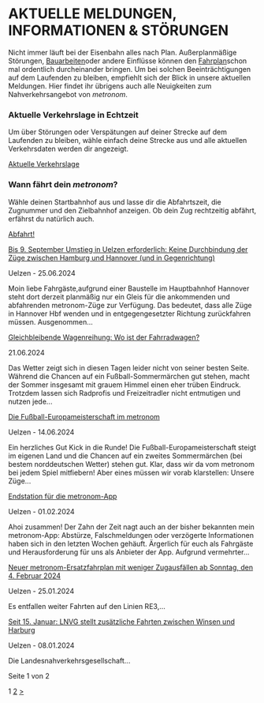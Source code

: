 AKTUELLE MELDUNGEN, INFORMATIONEN & STÖRUNGEN
==========

Nicht immer läuft bei der Eisenbahn alles nach Plan. Außerplanmäßige Störungen, [Bauarbeiten](https://www.der-metronom.de/fahrplan/baustellen-uebersicht/)oder andere Einflüsse können den [Fahrplan](https://www.der-metronom.de/fahrplan/regelfahrplan/)schon mal ordentlich durcheinander bringen. Um bei solchen Beeinträchtigungen auf dem Laufenden zu bleiben, empfiehlt sich der Blick in unsere aktuellen Meldungen. Hier findet ihr übrigens auch alle Neuigkeiten zum Nahverkehrsangebot von *metronom*.

### Aktuelle Verkehrslage in Echtzeit ###

Um über Störungen oder Verspätungen auf deiner Strecke auf dem Laufenden zu bleiben, wähle einfach deine Strecke aus und alle aktuellen Verkehrsdaten werden dir angezeigt.

[Aktuelle Verkehrslage](https://www.der-metronom.de/fahrplan/aktuelle-verkehrslage/)

### Wann fährt dein *metronom*? ###

Wähle deinen Startbahnhof aus und lasse dir die Abfahrtszeit, die Zugnummer und den Zielbahnhof anzeigen. Ob dein Zug rechtzeitig abfährt, erfährst du natürlich auch.

[Abfahrt!](https://www.der-metronom.de/fahrplan/wann-faehrt-mein-metronom/)

[Bis 9. September Umstieg in Uelzen erforderlich: Keine Durchbindung der Züge zwischen Hamburg und Hannover (und in Gegenrichtung)](https://www.der-metronom.de/aktuell/bis-9-september-umstieg-in-uelzen-erforderlich-keine-durchbindung-der-zuege-zwischen-hamburg-und-hannover-und-in-gegenrichtung/)

 Uelzen - 25.06.2024

Moin liebe Fahrgäste,aufgrund einer Baustelle im Hauptbahnhof Hannover steht dort derzeit planmäßig nur ein Gleis für die ankommenden und abfahrenden metronom-Züge zur Verfügung. Das bedeutet, dass alle Züge in Hannover Hbf wenden und in entgegengesetzter Richtung zurückfahren müssen. Ausgenommen...

[Gleichbleibende Wagenreihung: Wo ist der Fahrradwagen?](https://www.der-metronom.de/aktuell/gleichbleibende-wagenreihung-wo-ist-der-fahrradwagen/)

 21.06.2024

Das Wetter zeigt sich in diesen Tagen leider nicht von seiner besten Seite. Während die Chancen auf ein Fußball-Sommermärchen gut stehen, macht der Sommer insgesamt mit grauem Himmel einen eher trüben Eindruck. Trotzdem lassen sich Radprofis und Freizeitradler nicht entmutigen und nutzen jede...

[Die Fußball-Europameisterschaft im metronom](https://www.der-metronom.de/aktuell/die-fussball-europameisterschaft-im-metronom/)

 Uelzen - 14.06.2024

Ein herzliches Gut Kick in die Runde!
Die Fußball-Europameisterschaft steigt im eigenen Land und die Chancen auf ein zweites Sommermärchen (bei bestem norddeutschen Wetter) stehen gut. Klar, dass wir da vom metronom bei jedem Spiel mitfiebern! Aber eines müssen wir vorab klarstellen: Unsere Züge...

[Endstation für die metronom-App](https://www.der-metronom.de/aktuell/endstation-fuer-die-metronom-app/)

 Uelzen - 01.02.2024

Ahoi zusammen!
Der Zahn der Zeit nagt auch an der bisher bekannten mein metronom-App: Abstürze, Falschmeldungen oder verzögerte Informationen haben sich in den letzten Wochen gehäuft. Ärgerlich für euch als Fahrgäste und Herausforderung für uns als Anbieter der App.
Aufgrund vermehrter...

[Neuer metronom-Ersatzfahrplan mit weniger Zugausfällen ab Sonntag, den 4. Februar 2024](https://www.der-metronom.de/aktuell/neuer-metronom-ersatzfahrplan-mit-weniger-zugausfaellen-ab-sonntag-den-4-februar-2024/)

 Uelzen - 25.01.2024

Es entfallen weiter Fahrten auf den Linien RE3,...

[Seit 15. Januar: LNVG stellt zusätzliche Fahrten zwischen Winsen und Harburg](https://www.der-metronom.de/aktuell/lnvg-stellt-zusaetzliche-fahrten-zwischen-winsen-und-harburg/)

 Uelzen - 08.01.2024

 Die Landesnahverkehrsgesellschaft...

 Seite 1 von 2

 1 [2](https://www.der-metronom.de/unternehmen/aktuelles/seite/2/) [\>](https://www.der-metronom.de/unternehmen/aktuelles/seite/2/)
